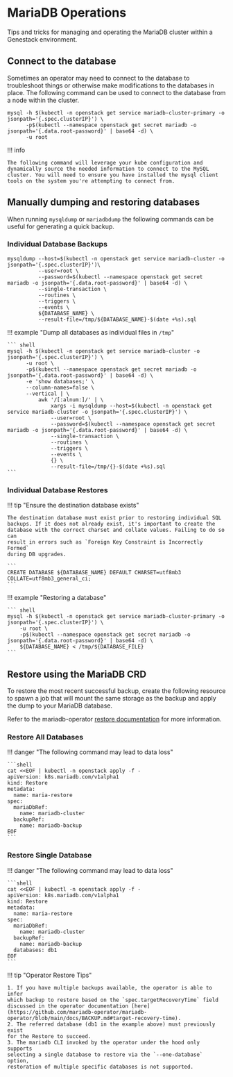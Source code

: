 # MariaDB Operations

Tips and tricks for managing and operating the MariaDB cluster within a Genestack environment.

## Connect to the database

Sometimes an operator may need to connect to the database to troubleshoot things or otherwise make modifications to the databases in place. The following command can be used to connect to the database from a node within the cluster.

``` shell
mysql -h $(kubectl -n openstack get service mariadb-cluster-primary -o jsonpath='{.spec.clusterIP}') \
      -p$(kubectl --namespace openstack get secret mariadb -o jsonpath='{.data.root-password}' | base64 -d) \
      -u root
```

!!! info

    The following command will leverage your kube configuration and dynamically source the needed information to connect to the MySQL cluster. You will need to ensure you have installed the mysql client tools on the system you're attempting to connect from.

## Manually dumping and restoring databases

When running `mysqldump` or `mariadbdump` the following commands can be useful for generating a quick backup.

### Individual Database Backups

``` shell
mysqldump --host=$(kubectl -n openstack get service mariadb-cluster -o jsonpath='{.spec.clusterIP}')\
          --user=root \
          --password=$(kubectl --namespace openstack get secret mariadb -o jsonpath='{.data.root-password}' | base64 -d) \
          --single-transaction \
          --routines \
          --triggers \
          --events \
          ${DATABASE_NAME} \
          --result-file=/tmp/${DATABASE_NAME}-$(date +%s).sql
```

!!! example "Dump all databases as individual files in `/tmp`"

    ``` shell
    mysql -h $(kubectl -n openstack get service mariadb-cluster -o jsonpath='{.spec.clusterIP}') \
          -u root \
          -p$(kubectl --namespace openstack get secret mariadb -o jsonpath='{.data.root-password}' | base64 -d) \
          -e 'show databases;' \
          --column-names=false \
          --vertical | \
              awk '/[:alnum:]/' | \
                  xargs -i mysqldump --host=$(kubectl -n openstack get service mariadb-cluster -o jsonpath='{.spec.clusterIP}') \
                  --user=root \
                  --password=$(kubectl --namespace openstack get secret mariadb -o jsonpath='{.data.root-password}' | base64 -d) \
                  --single-transaction \
                  --routines \
                  --triggers \
                  --events \
                  {} \
                  --result-file=/tmp/{}-$(date +%s).sql
    ```

### Individual Database Restores

!!! tip "Ensure the destination database exists"

    The destination database must exist prior to restoring individual SQL
    backups. If it does not already exist, it's important to create the
    database with the correct charset and collate values. Failing to do so can
    result in errors such as `Foreign Key Constraint is Incorrectly Formed`
    during DB upgrades.

    ```
    CREATE DATABASE ${DATABASE_NAME} DEFAULT CHARSET=utf8mb3 COLLATE=utf8mb3_general_ci;
    ```

!!! example "Restoring a database"

    ``` shell
    mysql -h $(kubectl -n openstack get service mariadb-cluster-primary -o jsonpath='{.spec.clusterIP}') \
        -u root \
        -p$(kubectl --namespace openstack get secret mariadb -o jsonpath='{.data.root-password}' | base64 -d) \
        ${DATABASE_NAME} < /tmp/${DATABASE_FILE}
    ```

## Restore using the MariaDB CRD

To restore the most recent successful backup, create the following resource
to spawn a job that will mount the same storage as the backup and apply the
dump to your MariaDB database.

Refer to the mariadb-operator [restore documentation](https://github.com/mariadb-operator/mariadb-operator/blob/main/docs/BACKUP.md#restore)
for more information.

### Restore All Databases

!!! danger "The following command may lead to data loss"

    ```shell
    cat <<EOF | kubectl -n openstack apply -f -
    apiVersion: k8s.mariadb.com/v1alpha1
    kind: Restore
    metadata:
      name: maria-restore
    spec:
      mariaDbRef:
        name: mariadb-cluster
      backupRef:
        name: mariadb-backup
    EOF
    ```

### Restore Single Database

!!! danger "The following command may lead to data loss"

    ```shell
    cat <<EOF | kubectl -n openstack apply -f -
    apiVersion: k8s.mariadb.com/v1alpha1
    kind: Restore
    metadata:
      name: maria-restore
    spec:
      mariaDbRef:
        name: mariadb-cluster
      backupRef:
        name: mariadb-backup
      databases: db1
    EOF
    ```

!!! tip "Operator Restore Tips"

    1. If you have multiple backups available, the operator is able to infer
    which backup to restore based on the `spec.targetRecoveryTime` field
    discussed in the operator documentation [here](https://github.com/mariadb-operator/mariadb-operator/blob/main/docs/BACKUP.md#target-recovery-time).
    2. The referred database (db1 in the example above) must previously exist
    for the Restore to succeed.
    3. The mariadb CLI invoked by the operator under the hood only supports
    selecting a single database to restore via the `--one-database` option,
    restoration of multiple specific databases is not supported.
